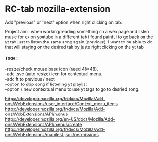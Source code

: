 # RC-tab mozilla-extension
  
Add "previous" or "next" option when right clicking on tab.  

Project aim : when working/reading something on a web page and listen music for ex on youtube in a different tab i found painful to go back on the yt tab just to listen the same song again (previous). I want to be able to do that will staying on the desired tab by juste right clicking on the yt tab.

#### Todo :  
-resize/check mouse base icon (need 48*48).  
-add .svc (auto resize) icon for contextuel menu.  
-add ft to previous / next  
-option to skip song if listening yt playlist   
-option / new contextual menu to use yt tags to go to desried song.  
  
https://developer.mozilla.org/fr/docs/Mozilla/Add-ons/WebExtensions/user_interface/Context_menu_items  
https://developer.mozilla.org/fr/docs/Mozilla/Add-ons/WebExtensions/API/menus  
https://developer.mozilla.org/en-US/docs/Mozilla/Add-ons/WebExtensions/API/menus/create  
https://developer.mozilla.org/fr/docs/Mozilla/Add-ons/WebExtensions/manifest.json/permissions  
